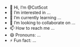- 👋 Hi, I’m @Cot5cot
- 👀 I’m interested in ...
- 🌱 I’m currently learning ...
- 💞️ I’m looking to collaborate on ...
- 📫 How to reach me ...
- 😄 Pronouns: ...
- ⚡ Fun fact: ...

<!---
Cot5cot/Cot5cot is a ✨ special ✨ repository because its `README.md` (this file) appears on your GitHub profile.
You can click the Preview link to take a look at your changes.
--->
